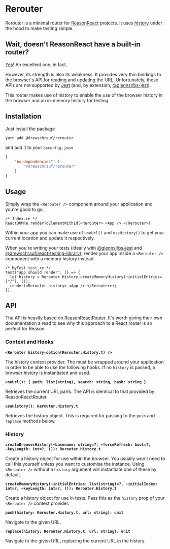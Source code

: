 # Rerouter

Rerouter is a minimal router for [ReasonReact](https://reasonml.github.io/reason-react/) projects. It uses [history](https://github.com/ReactTraining/history) under the hood to make testing simple.

## Wait, doesn't ReasonReact have a built-in router?

[Yes](https://reasonml.github.io/reason-react/docs/en/router.html)! An excellent one, in fact.

However, its strength is also its weakness. It provides very thin bindings to the browser's API for reading and updating the URL. Unfortunately, these APIs are not supported by [Jest](https://jestjs.io/) (and, by extension, [@glennsl/bs-jest](https://github.com/glennsl/bs-jest)).

This router makes use of history to enable the use of the browser history in the browser and an in-memory history for testing.

## Installation

Just install the package

```bash
yarn add @drewschrauf/rerouter
```

and add it to your `bsconfig.json`

```json
{
    "bs-dependencies": [
        "@drewschrauf/rerouter"
    ]
}
```

## Usage

Simply wrap the `<Rerouter />` component around your application and you're good to go.

```reason
/* Index.re */
ReactDOMRe.renderToElementWithId(<Rerouter> <App /> </Rerouter>)
```

Within your app you can make use of `useUrl()` and `useHistory()` to get your current location and update it respectively.

When you're writing your tests (ideally with [@glennsl/bs-jest](https://github.com/glennsl/bs-jest) and [@drewschrauf/react-testing-library](https://github.com/drewschrauf/bs-testing-library)), render your app inside a `<Rerouter />` component with a memory history instead.

```reason
/* MyTest_test.re */
test("app should render", () => {
  let history = Rerouter.History.createMemoryHistory(~initialEntries=["/"], ());
  render(<Rerouter history> <App /> </Rerouter>);
});
```

## API

The API is heavily based on [ReasonReactRouter](https://reasonml.github.io/reason-react/docs/en/router). It's worth giving their own documentation a read to see why this approach to a React router is so perfect for Reason.

### Context and Hooks

**`<Rerouter history=option(Rerouter.History.t) />`**

The history context provider. The must be wrapped around your application in order to be able to use the following hooks. If no `history` is passed, a browser history is instantiated and used.

**`useUrl(): { path: list(string), search: string, hash: string }`**

Retrieves the current URL parts. The API is identical to that provided by ReasonReactRouter.

**`useHistory(): Rerouter.History.t`**

Retrieves the history object. This is required for passing to the `push` and `replace` methods below.

### History

**`createBrowserHistory(~basename: string=?, ~forceRefresh: bool=?, ~keyLength: int=?, ()): Rerouter.History.t`**

Create a history object for use within the browser. You usually won't need to call this yourself unless you want to customise the instance. Using `<Rerouter />` without a `history` argument will instantiate one of these by default.

**`createMemoryHistory(~initialEntries: list(string)=?, ~initialIndex: int=?, ~keyLength: int=?, ()): Rerouter.History.t`**

Create a history object for use in tests. Pass this as the `history` prop of your `<Rerouter />` context provider.

**`push(history: Rerouter.History.t, url: string): unit`**

Navigate to the given URL.

**`replace(history: Rerouter.History.t, url: string): unit`**

Navigate to the given URL, replacing the current URL in the history.
